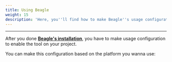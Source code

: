 ```yaml
---
title: Using Beagle
weight: 15
description: 'Here, you''ll find how to make Beagle''s usage configuration for your project.'
---
```


---

After you done [**Beagle's installation**](../../installing-beagle/), you have to make usage configuration to enable the tool on your project. 

You can make this configuration based on the platform you wanna use:
